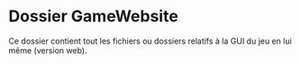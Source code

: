 # Dossier GameWebsite

Ce dossier contient tout les fichiers ou dossiers relatifs à la GUI du jeu en lui même (version web).
